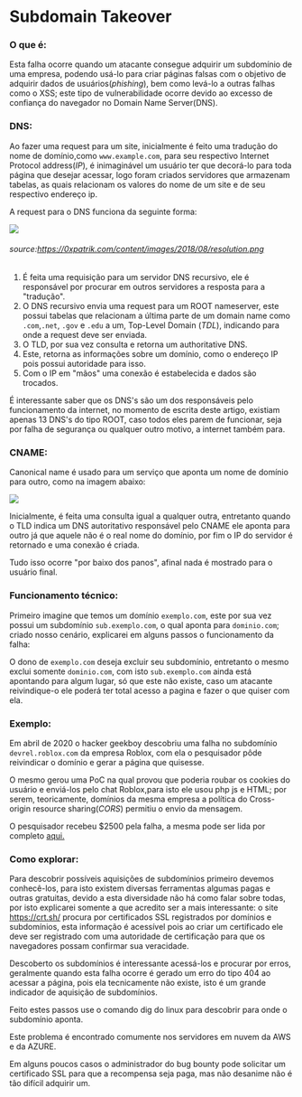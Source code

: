 # Subdomain Takeover

### O que é:

Esta falha ocorre quando um atacante consegue adquirir um subdomínio de uma empresa, podendo usá-lo para criar páginas falsas com o objetivo de adquirir dados de usuários(*phishing*), bem como levá-lo a outras falhas como o XSS; este tipo de vulnerabilidade ocorre devido ao excesso de confiança do navegador no Domain Name Server(DNS).

### DNS:

Ao fazer uma request para um site, inicialmente é feito uma tradução do nome de domínio,como ```www.example.com```, para seu respectivo Internet Protocol address(*IP*), é inimaginável um usuário ter que decorá-lo para toda página que desejar acessar, logo foram criados servidores que armazenam tabelas, as quais relacionam os valores do nome de um site e de seu respectivo endereço ip.

A request para o DNS funciona da seguinte forma:

![](https://i.imgur.com/hMtTksj.png)
###### source:https://0xpatrik.com/content/images/2018/08/resolution.png

1. É feita uma requisição para um servidor DNS recursivo, ele é responsável por procurar em outros servidores a resposta para a "tradução".
2. O DNS recursivo envia uma request para um ROOT nameserver, este possui tabelas que relacionam a última parte de um domain name como ```.com```,```.net```, ```.gov``` e ```.edu``` a um, Top-Level Domain (*TDL*), indicando para onde a request deve ser enviada.
4. O TLD, por sua vez consulta e retorna um authoritative DNS.
6. Este, retorna as informações sobre um domínio, como o endereço IP pois possui autoridade para isso.
9. Com o IP em "mãos" uma conexão é estabelecida e dados são trocados.

É interessante saber que os DNS's são um dos responsáveis pelo funcionamento da internet, no momento de escrita deste artigo, existiam apenas 13 DNS's do tipo ROOT, caso todos eles parem de funcionar, seja por falha de segurança ou qualquer outro motivo, a internet também para.

### CNAME:


Canonical name é usado para um serviço que aponta um nome de domínio para outro, como na imagem abaixo:

![](https://imgur.com/9U8h1Eg.png)


Inicialmente, é feita uma consulta igual a qualquer outra, entretanto quando o TLD indica um DNS autoritativo responsável pelo CNAME ele aponta para outro já que aquele não é o real nome do domínio, por fim o IP do servidor é retornado e uma conexão é criada.

Tudo isso ocorre "por baixo dos panos", afinal nada é mostrado para o usuário final.


### Funcionamento técnico:

Primeiro imagine que temos um domínio ```exemplo.com```, este por sua vez possui um subdomínio ```sub.exemplo.com```, o qual aponta para ```dominio.com```; criado nosso cenário, explicarei em alguns passos o funcionamento da falha:

O dono de ```exemplo.com``` deseja excluir seu subdomínio, entretanto o mesmo exclui somente ```dominio.com```, com isto ```sub.exemplo.com``` ainda está apontando para algum lugar, só que este não existe, caso um atacante reivindique-o ele poderá ter total acesso a pagina e fazer o que quiser com ela.

### Exemplo:

Em abril de 2020 o hacker geekboy descobriu uma falha no subdomínio ```devrel.roblox.com``` da empresa Roblox,  com ela o pesquisador pôde reivindicar o domínio e gerar a página que quisesse.

O mesmo gerou uma PoC na qual provou que poderia roubar os cookies do usuário e enviá-los pelo chat Roblox,para isto ele usou php js e HTML; por serem, teoricamente, domínios da mesma empresa a política do Cross-origin resource sharing(*CORS*) permitiu o envio da mensagem.

O pesquisador recebeu $2500 pela falha, a mesma pode ser lida por completo [aqui.](https://hackerone.com/reports/335330)

### Como explorar:

Para descobrir possíveis aquisições de subdomínios primeiro devemos conhecê-los, para isto existem diversas ferramentas algumas pagas e outras gratuitas, devido a esta diversidade não há como falar sobre todas, por isto explicarei somente a que acredito ser a mais interessante: o site https://crt.sh/ procura por certificados SSL registrados por domínios e subdomínios, esta informação é acessível pois ao criar um certificado ele deve ser registrado com uma autoridade de certificação para que os navegadores possam confirmar sua veracidade.

Descoberto os subdomínios é interessante acessá-los e procurar por erros, geralmente quando esta falha ocorre é gerado um erro do tipo 404 ao acessar a página, pois ela tecnicamente não existe, isto é um grande indicador de aquisição de subdomínios.

Feito estes passos use o comando dig do linux para descobrir para onde o subdomínio aponta.

Este problema é encontrado comumente nos servidores em nuvem da AWS e da AZURE. 

Em alguns poucos casos o administrador do bug bounty pode solicitar um certificado SSL para que a recompensa seja paga, mas não desanime não é tão difícil adquirir um.